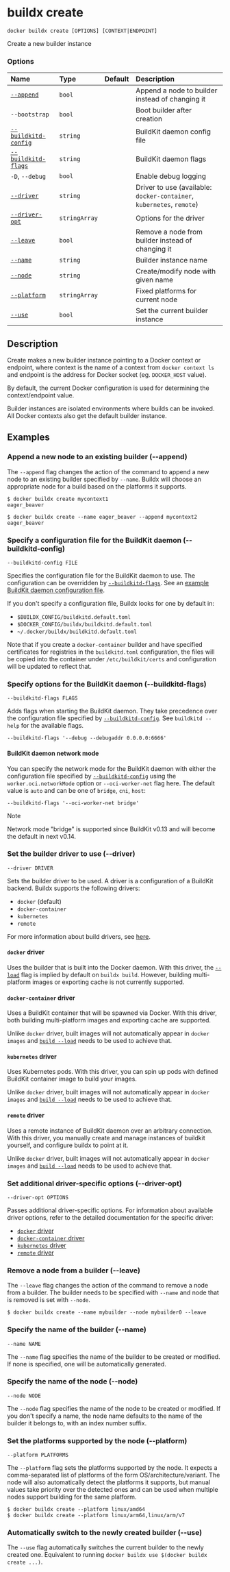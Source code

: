 # buildx create

```text
docker buildx create [OPTIONS] [CONTEXT|ENDPOINT]
```

<!---MARKER_GEN_START-->
Create a new builder instance

### Options

| Name                                      | Type          | Default | Description                                                           |
|:------------------------------------------|:--------------|:--------|:----------------------------------------------------------------------|
| [`--append`](#append)                     | `bool`        |         | Append a node to builder instead of changing it                       |
| `--bootstrap`                             | `bool`        |         | Boot builder after creation                                           |
| [`--buildkitd-config`](#buildkitd-config) | `string`      |         | BuildKit daemon config file                                           |
| [`--buildkitd-flags`](#buildkitd-flags)   | `string`      |         | BuildKit daemon flags                                                 |
| `-D`, `--debug`                           | `bool`        |         | Enable debug logging                                                  |
| [`--driver`](#driver)                     | `string`      |         | Driver to use (available: `docker-container`, `kubernetes`, `remote`) |
| [`--driver-opt`](#driver-opt)             | `stringArray` |         | Options for the driver                                                |
| [`--leave`](#leave)                       | `bool`        |         | Remove a node from builder instead of changing it                     |
| [`--name`](#name)                         | `string`      |         | Builder instance name                                                 |
| [`--node`](#node)                         | `string`      |         | Create/modify node with given name                                    |
| [`--platform`](#platform)                 | `stringArray` |         | Fixed platforms for current node                                      |
| [`--use`](#use)                           | `bool`        |         | Set the current builder instance                                      |


<!---MARKER_GEN_END-->


## Description

Create makes a new builder instance pointing to a Docker context or endpoint,
where context is the name of a context from `docker context ls` and endpoint is
the address for Docker socket (eg. `DOCKER_HOST` value).

By default, the current Docker configuration is used for determining the
context/endpoint value.

Builder instances are isolated environments where builds can be invoked. All
Docker contexts also get the default builder instance.

## Examples

### <a name="append"></a> Append a new node to an existing builder (--append)

The `--append` flag changes the action of the command to append a new node to an
existing builder specified by `--name`. Buildx will choose an appropriate node
for a build based on the platforms it supports.

```console
$ docker buildx create mycontext1
eager_beaver

$ docker buildx create --name eager_beaver --append mycontext2
eager_beaver
```

### <a name="buildkitd-config"></a> Specify a configuration file for the BuildKit daemon (--buildkitd-config)

```text
--buildkitd-config FILE
```

Specifies the configuration file for the BuildKit daemon to use. The
configuration can be overridden by [`--buildkitd-flags`](#buildkitd-flags).
See an [example BuildKit daemon configuration file](https://github.com/moby/buildkit/blob/master/docs/buildkitd.toml.md).

If you don't specify a configuration file, Buildx looks for one by default in:

* `$BUILDX_CONFIG/buildkitd.default.toml`
* `$DOCKER_CONFIG/buildx/buildkitd.default.toml`
* `~/.docker/buildx/buildkitd.default.toml`

Note that if you create a `docker-container` builder and have specified
certificates for registries in the `buildkitd.toml` configuration, the files
will be copied into the container under `/etc/buildkit/certs` and configuration
will be updated to reflect that.

### <a name="buildkitd-flags"></a> Specify options for the BuildKit daemon (--buildkitd-flags)

```text
--buildkitd-flags FLAGS
```

Adds flags when starting the BuildKit daemon. They take precedence over the
configuration file specified by [`--buildkitd-config`](#buildkitd-config). See
`buildkitd --help` for the available flags.

```text
--buildkitd-flags '--debug --debugaddr 0.0.0.0:6666'
```

#### BuildKit daemon network mode

You can specify the network mode for the BuildKit daemon with either the
configuration file specified by [`--buildkitd-config`](#buildkitd-config) using the
`worker.oci.networkMode` option or `--oci-worker-net` flag here. The default
value is `auto` and can be one of `bridge`, `cni`, `host`:

```text
--buildkitd-flags '--oci-worker-net bridge'
```

> [!NOTE]
> Network mode "bridge" is supported since BuildKit v0.13 and will become the
> default in next v0.14.

### <a name="driver"></a> Set the builder driver to use (--driver)

```text
--driver DRIVER
```

Sets the builder driver to be used. A driver is a configuration of a BuildKit
backend. Buildx supports the following drivers:

* `docker` (default)
* `docker-container`
* `kubernetes`
* `remote`

For more information about build drivers, see [here](https://docs.docker.com/build/builders/drivers/).

#### `docker` driver

Uses the builder that is built into the Docker daemon. With this driver,
the [`--load`](buildx_build.md#load) flag is implied by default on
`buildx build`. However, building multi-platform images or exporting cache is
not currently supported.

#### `docker-container` driver

Uses a BuildKit container that will be spawned via Docker. With this driver,
both building multi-platform images and exporting cache are supported.

Unlike `docker` driver, built images will not automatically appear in
`docker images` and [`build --load`](buildx_build.md#load) needs to be used
to achieve that.

#### `kubernetes` driver

Uses Kubernetes pods. With this driver, you can spin up pods with defined
BuildKit container image to build your images.

Unlike `docker` driver, built images will not automatically appear in
`docker images` and [`build --load`](buildx_build.md#load) needs to be used
to achieve that.

#### `remote` driver

Uses a remote instance of BuildKit daemon over an arbitrary connection. With
this driver, you manually create and manage instances of buildkit yourself, and
configure buildx to point at it.

Unlike `docker` driver, built images will not automatically appear in
`docker images` and [`build --load`](buildx_build.md#load) needs to be used
to achieve that.

### <a name="driver-opt"></a> Set additional driver-specific options (--driver-opt)

```text
--driver-opt OPTIONS
```

Passes additional driver-specific options.
For information about available driver options, refer to the detailed
documentation for the specific driver:

* [`docker` driver](https://docs.docker.com/build/builders/drivers/docker/)
* [`docker-container` driver](https://docs.docker.com/build/builders/drivers/docker-container/)
* [`kubernetes` driver](https://docs.docker.com/build/builders/drivers/kubernetes/)
* [`remote` driver](https://docs.docker.com/build/builders/drivers/remote/)

### <a name="leave"></a> Remove a node from a builder (--leave)

The `--leave` flag changes the action of the command to remove a node from a
builder. The builder needs to be specified with `--name` and node that is removed
is set with `--node`.

```console
$ docker buildx create --name mybuilder --node mybuilder0 --leave
```

### <a name="name"></a> Specify the name of the builder (--name)

```text
--name NAME
```

The `--name` flag specifies the name of the builder to be created or modified.
If none is specified, one will be automatically generated.

### <a name="node"></a> Specify the name of the node (--node)

```text
--node NODE
```

The `--node` flag specifies the name of the node to be created or modified. If
you don't specify a name, the node name defaults to the name of the builder it
belongs to, with an index number suffix.

### <a name="platform"></a> Set the platforms supported by the node (--platform)

```text
--platform PLATFORMS
```

The `--platform` flag sets the platforms supported by the node. It expects a
comma-separated list of platforms of the form OS/architecture/variant. The node
will also automatically detect the platforms it supports, but manual values take
priority over the detected ones and can be used when multiple nodes support
building for the same platform.

```console
$ docker buildx create --platform linux/amd64
$ docker buildx create --platform linux/arm64,linux/arm/v7
```

### <a name="use"></a> Automatically switch to the newly created builder (--use)

The `--use` flag automatically switches the current builder to the newly created
one. Equivalent to running `docker buildx use $(docker buildx create ...)`.
